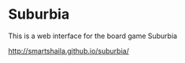 Suburbia
========

This is a web interface for the board game Suburbia

http://smartshaila.github.io/suburbia/
